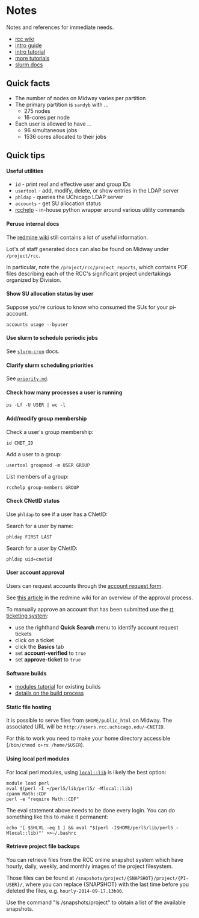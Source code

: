 # Notes

Notes and references for immediate needs.

* [rcc wiki](https://w3.rcc.uchicago.edu/redmine/projects/rcc/wiki/Wiki)
* [intro guide](http://docs.rcc.uchicago.edu/user-guide.html)
* [intro tutorial](http://docs.rcc.uchicago.edu/tutorials/intro-to-rcc-workshop.html)
* [more tutorials](http://docs.rcc.uchicago.edu/tutorials/index.html)
* [slurm docs](https://computing.llnl.gov/linux/slurm/)


## Quick facts

* The number of nodes on Midway varies per partition
* The primary partition is `sandyb` with ...
  * 275 nodes
  * 16-cores per node
* Each user is allowed to have ...
  * 96 simultaneous jobs 
  * 1536 cores allocated to their jobs


## Quick tips


#### Useful utilities

* `id` - print real and effective user and group IDs
* `usertool` - add, modify, delete, or show entries in the LDAP server
* `phldap` - queries the UChicago LDAP server
* `accounts` - get SU allocation status
* [rcchelp](https://w3.rcc.uchicago.edu/redmine/projects/rcc/wiki/Rcchelp_User_Guide) - in-house python wrapper around various utility commands


#### Peruse internal docs

The [redmine wiki](https://w3.rcc.uchicago.edu/redmine/projects/rcc/wiki/Wiki)
still contains a lot of useful information.

Lot's of staff generated docs can also be found on Midway under `/project/rcc`.

In particular, note the `/project/rcc/project_reports`, which contains PDF
files describing each of the RCC's significant project undertakings organized
by Division.


#### Show SU allocation status by user

Suppose you're curious to know who consumed the SUs for your pi-account.

    accounts usage --byuser


#### Use slurm to schedule periodic jobs

See [`slurm-cron`](http://docs.rcc.uchicago.edu/software/scheduler/slurm-cron/README.html#slurm-cron) docs.


#### Clarify slurm scheduling priorities

See [`priority.md`](priority.md).


#### Check how many processes a user is running

    ps -Lf -U USER | wc -l


#### Add/modify group membership

Check a user's group membership:

    id CNET_ID

Add a user to a group: 

    usertool groupmod -m USER GROUP

List members of a group:

    rcchelp group-members GROUP


#### Check CNetID status

Use `phldap` to see if a user has a CNetID:

Search for a user by name:

    phldap FIRST LAST

Search for a user by CNetID:

    phldap uid=cnetid


#### User account approval

Users can request accounts through the [account request form](http://rcc.uchicago.edu/user_documentation/general_user_account_request.html).

See [this article](https://w3.rcc.uchicago.edu/redmine/projects/rcc/wiki/Account_Approval_Process) in the redmine wiki for an overview of the approval process.

To manually approve an account that has been submitted use the [rt ticketing
system](https://rt.rcc.uchicago.edu/rt/):  

* use the righthand **Quick Search** menu to identify account request tickets
* click on a ticket
* click the **Basics** tab
* set **account-verified** to `true`
* set **approve-ticket** to `true`


#### Software builds

* [modules tutorial](http://docs.rcc.uchicago.edu/tutorials/modules.html) for existing builds
* [details on the build process](https://w3.rcc.uchicago.edu/redmine/projects/rcc/wiki/Software_build_process_changes)


#### Static file hosting

It is possible to serve files from `$HOME/public_html` on Midway. The associated URL will be `http://users.rcc.uchicago.edu/~CNETID`.

For this to work you need to make your home directory accessible (`/bin/chmod
o+rx /home/$USER`).


#### Using local perl modules

For local perl modules, using [`local::lib`](http://search.cpan.org/~haarg/local-lib-2.000014/lib/local/lib.pm) is likely the best option:

    module load perl
    eval $(perl -I ~/perl5/lib/perl5/ -Mlocal::lib)
    cpanm Math::CDF
    perl -e "require Math::CDF"

The eval statement above needs to be done every login. You can do something like this to make it permanent:

    echo '[ $SHLVL -eq 1 ] && eval "$(perl -I$HOME/perl5/lib/perl5 -Mlocal::lib)"' >>~/.bashrc


#### Retrieve project file backups

You can retrieve files from the RCC online snapshot system which have hourly,
daily, weekly, and monthly images of the project filesystem.

Those files can be found at `/snapshots/project/{SNAPSHOT}/project/{PI-USER}/`, 
where you can replace {SNAPSHOT} with the last time before you deleted the
files, e.g. `hourly-2014-09-17.13h00`.

Use the command "ls /snapshots/project" to obtain a list of the available
snapshots.
